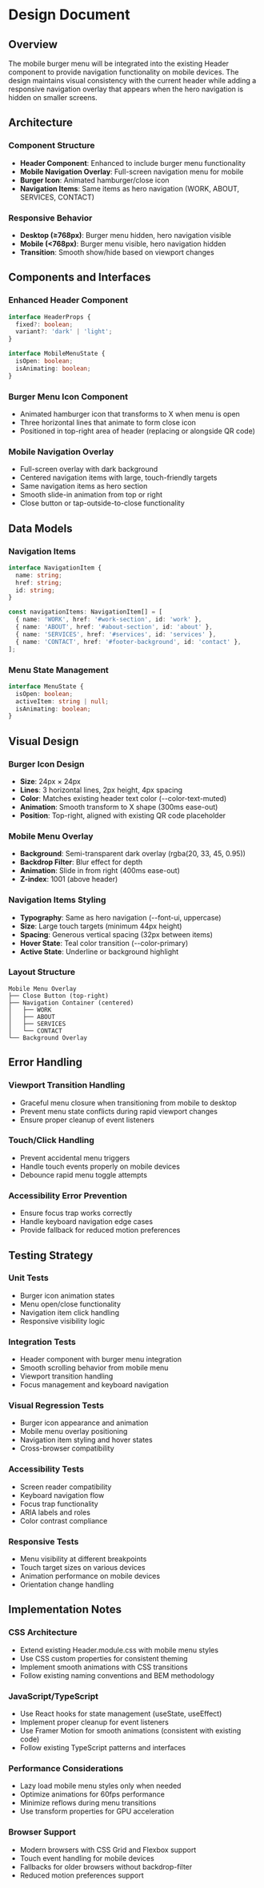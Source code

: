 # Design Document

## Overview

The mobile burger menu will be integrated into the existing Header component to provide navigation functionality on mobile devices. The design maintains visual consistency with the current header while adding a responsive navigation overlay that appears when the hero navigation is hidden on smaller screens.

## Architecture

### Component Structure
- **Header Component**: Enhanced to include burger menu functionality
- **Mobile Navigation Overlay**: Full-screen navigation menu for mobile
- **Burger Icon**: Animated hamburger/close icon
- **Navigation Items**: Same items as hero navigation (WORK, ABOUT, SERVICES, CONTACT)

### Responsive Behavior
- **Desktop (≥768px)**: Burger menu hidden, hero navigation visible
- **Mobile (<768px)**: Burger menu visible, hero navigation hidden
- **Transition**: Smooth show/hide based on viewport changes

## Components and Interfaces

### Enhanced Header Component
```typescript
interface HeaderProps {
  fixed?: boolean;
  variant?: 'dark' | 'light';
}

interface MobileMenuState {
  isOpen: boolean;
  isAnimating: boolean;
}
```

### Burger Menu Icon Component
- Animated hamburger icon that transforms to X when menu is open
- Three horizontal lines that animate to form close icon
- Positioned in top-right area of header (replacing or alongside QR code)

### Mobile Navigation Overlay
- Full-screen overlay with dark background
- Centered navigation items with large, touch-friendly targets
- Same navigation items as hero section
- Smooth slide-in animation from top or right
- Close button or tap-outside-to-close functionality

## Data Models

### Navigation Items
```typescript
interface NavigationItem {
  name: string;
  href: string;
  id: string;
}

const navigationItems: NavigationItem[] = [
  { name: 'WORK', href: '#work-section', id: 'work' },
  { name: 'ABOUT', href: '#about-section', id: 'about' },
  { name: 'SERVICES', href: '#services', id: 'services' },
  { name: 'CONTACT', href: '#footer-background', id: 'contact' },
];
```

### Menu State Management
```typescript
interface MenuState {
  isOpen: boolean;
  activeItem: string | null;
  isAnimating: boolean;
}
```

## Visual Design

### Burger Icon Design
- **Size**: 24px × 24px
- **Lines**: 3 horizontal lines, 2px height, 4px spacing
- **Color**: Matches existing header text color (--color-text-muted)
- **Animation**: Smooth transform to X shape (300ms ease-out)
- **Position**: Top-right, aligned with existing QR code placeholder

### Mobile Menu Overlay
- **Background**: Semi-transparent dark overlay (rgba(20, 33, 45, 0.95))
- **Backdrop Filter**: Blur effect for depth
- **Animation**: Slide in from right (400ms ease-out)
- **Z-index**: 1001 (above header)

### Navigation Items Styling
- **Typography**: Same as hero navigation (--font-ui, uppercase)
- **Size**: Large touch targets (minimum 44px height)
- **Spacing**: Generous vertical spacing (32px between items)
- **Hover State**: Teal color transition (--color-primary)
- **Active State**: Underline or background highlight

### Layout Structure
```
Mobile Menu Overlay
├── Close Button (top-right)
├── Navigation Container (centered)
│   ├── WORK
│   ├── ABOUT  
│   ├── SERVICES
│   └── CONTACT
└── Background Overlay
```

## Error Handling

### Viewport Transition Handling
- Graceful menu closure when transitioning from mobile to desktop
- Prevent menu state conflicts during rapid viewport changes
- Ensure proper cleanup of event listeners

### Touch/Click Handling
- Prevent accidental menu triggers
- Handle touch events properly on mobile devices
- Debounce rapid menu toggle attempts

### Accessibility Error Prevention
- Ensure focus trap works correctly
- Handle keyboard navigation edge cases
- Provide fallback for reduced motion preferences

## Testing Strategy

### Unit Tests
- Burger icon animation states
- Menu open/close functionality
- Navigation item click handling
- Responsive visibility logic

### Integration Tests
- Header component with burger menu integration
- Smooth scrolling behavior from mobile menu
- Viewport transition handling
- Focus management and keyboard navigation

### Visual Regression Tests
- Burger icon appearance and animation
- Mobile menu overlay positioning
- Navigation item styling and hover states
- Cross-browser compatibility

### Accessibility Tests
- Screen reader compatibility
- Keyboard navigation flow
- Focus trap functionality
- ARIA labels and roles
- Color contrast compliance

### Responsive Tests
- Menu visibility at different breakpoints
- Touch target sizes on various devices
- Animation performance on mobile devices
- Orientation change handling

## Implementation Notes

### CSS Architecture
- Extend existing Header.module.css with mobile menu styles
- Use CSS custom properties for consistent theming
- Implement smooth animations with CSS transitions
- Follow existing naming conventions and BEM methodology

### JavaScript/TypeScript
- Use React hooks for state management (useState, useEffect)
- Implement proper cleanup for event listeners
- Use Framer Motion for smooth animations (consistent with existing code)
- Follow existing TypeScript patterns and interfaces

### Performance Considerations
- Lazy load mobile menu styles only when needed
- Optimize animations for 60fps performance
- Minimize reflows during menu transitions
- Use transform properties for GPU acceleration

### Browser Support
- Modern browsers with CSS Grid and Flexbox support
- Touch event handling for mobile devices
- Fallbacks for older browsers without backdrop-filter
- Reduced motion preferences support